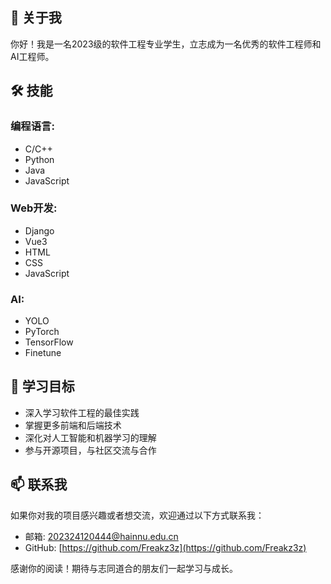 ## 👋 关于我
你好！我是一名2023级的软件工程专业学生，立志成为一名优秀的软件工程师和AI工程师。

## 🛠️ 技能
### **编程语言**:
  - C/C++
  - Python
  - Java
  - JavaScript
 
### **Web开发**:
  - Django
  - Vue3 
  - HTML
  - CSS
  - JavaScript
 
### **AI**:
  - YOLO 
  - PyTorch
  - TensorFlow
  - Finetune

## 🌱 学习目标
- 深入学习软件工程的最佳实践
- 掌握更多前端和后端技术
- 深化对人工智能和机器学习的理解
- 参与开源项目，与社区交流与合作

## 📫 联系我
如果你对我的项目感兴趣或者想交流，欢迎通过以下方式联系我：
- 邮箱: [202324120444@hainnu.edu.cn](202324120444@hainnu.edu.cn)
- GitHub: [https://github.com/Freakz3z](https://github.com/Freakz3z)

感谢你的阅读！期待与志同道合的朋友们一起学习与成长。

<!---
Freakz3z/Freakz3z is a ✨ special ✨ repository because its `README.md` (this file) appears on your GitHub profile.
You can click the Preview link to take a look at your changes.
--->
